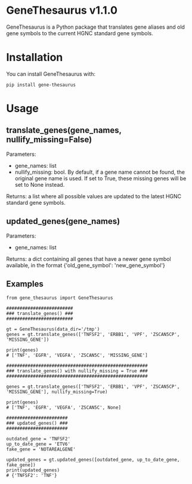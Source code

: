 # GeneThesaurus v1.1.0

GeneThesaurus is a Python package that translates gene aliases and old gene symbols to the current HGNC standard gene symbols. 

# Installation

You can install GeneThesaurus with:
```
pip install gene-thesaurus
```

# Usage

## translate_genes(gene_names, nullify_missing=False)

Parameters:
- gene_names: list
- nullify_missing: bool. By default, if a gene name cannot be found, the original gene name is used. If set to True, these missing genes will be set to None instead.

Returns: a list where all possible values are updated to the latest HGNC standard gene symbols.

## updated_genes(gene_names)

Parameters:
- gene_names: list

Returns: a dict containing all genes that have a newer gene symbol available, in the format {'old_gene_symbol': 'new_gene_symbol'}


## Examples
```
from gene_thesaurus import GeneThesaurus

#########################
### translate_genes() ###
#########################

gt = GeneThesaurus(data_dir='/tmp')
genes = gt.translate_genes(['TNFSF2', 'ERBB1', 'VPF', 'ZSCAN5CP', 'MISSING_GENE'])

print(genes)
# ['TNF', 'EGFR', 'VEGFA', 'ZSCAN5C', 'MISSING_GENE']

#####################################################
### translate_genes() with nullify_missing = True ###
#####################################################

genes = gt.translate_genes(['TNFSF2', 'ERBB1', 'VPF', 'ZSCAN5CP', 'MISSING_GENE'], nullify_missing=True)

print(genes)
# ['TNF', 'EGFR', 'VEGFA', 'ZSCAN5C', None]

#######################
### updated_genes() ###
#######################

outdated_gene = 'TNFSF2'
up_to_date_gene = 'ETV6'
fake_gene = 'NOTAREALGENE'

updated_genes = gt.updated_genes([outdated_gene, up_to_date_gene, fake_gene])
print(updated_genes)
# {'TNFSF2': 'TNF'}
```

